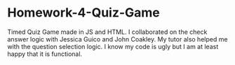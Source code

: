 # Homework-4-Quiz-Game
Timed Quiz Game made in JS and HTML. I collaborated on the check answer logic with Jessica Guico and John Coakley. My tutor also helped me with the question selection logic. I know my code is ugly but I am at least happy that it is functional.
